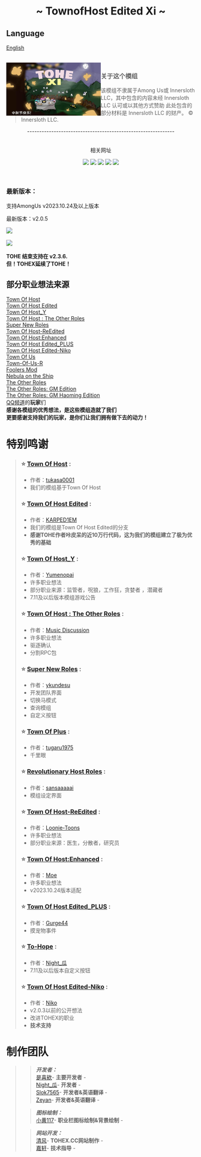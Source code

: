 
<h1 align="center">~ TownofHost Edited Xi ~</h1>

## Language
[English](https://github.com/TOHEX-Official/TownOfHostEdited-Xi/blob/TOHEXG/README-EN.md)


<br>
<img align="left" alt="Cover" src="Resources/Images/TOHEXI-BG.jpg" width="50%" height="auto" /> 
<p align="right">
  
> ### 关于这个模组
>
> 该模组不隶属于Among Us或 Innersloth LLC，其中包含的内容未经 Innersloth LLC 认可或以其他方式赞助 此处包含的部分材料是 Innersloth LLC 的财产。 © Innersloth LLC.
>
<p align="center">
  -------------------------------------------------------------
<p align="center">
<br>相关网址
 <p align="center">
<a href="https://gitee.com/xigua_ya/tohex/" target="_blank"><img src="https://img.shields.io/badge/Gitee%20-%231DA1F2.svg?&style=for-the-badge&logo=gitee&logoColor=white&color=FFA500"/></a>
<a href="https://github.com/TOHEX-Official/TownOfHostEdited-Xi" target="_blank"><img src="https://img.shields.io/badge/GitHub%20-%231DA1F2.svg?&style=for-the-badge&logo=github&logoColor=white&color=000000"/></a>
<a href="https://discord.gg/jQbX7aZSKb" target="_blank"><img src="https://img.shields.io/badge/Discord%20-%231DA1F2.svg?&style=for-the-badge&logo=discord&logoColor=white&color=4169E1"/></a>
<a href="https://pd.qq.com/s/1la0nbwal" target="_blank"><img src="https://img.shields.io/badge/QQ频道%20-%231DA1F2.svg?&style=for-the-badge&logo=TencentQQ&logoColor=black&color=FFFFFF"/></a>
<a href="https://tohex.cc/" target="_blank"><img src="https://img.shields.io/badge/官方网站%20-%231DA1F2.svg?&style=for-the-badge&logo=vuedotjs&logoColor=white&color=3aa675"/></a>

<p align="center">
  
<br>
  
### 最新版本：
支持AmongUs v2023.10.24及以上版本

最新版本：v2.0.5

<a href="https://gitee.com/xigua_ya/tohex/releases/latest" target="_blank"><img src="https://img.shields.io/badge/Gitee获取新版本%20-%231DA1F2.svg?&style=for-the-badge&logo=gitee&logoColor=white&color=FFA500"/></a>

<a href="https://github.com/TOHEX-Official/TownOfHostEdited-Xi/releases/latest" target="_blank"><img src="https://img.shields.io/badge/GitHub 获取新版本%20-%231DA1F2.svg?&style=for-the-badge&logo=github&logoColor=white&color=000000"/></a>

**TOHE 结束支持在 v2.3.6.** <br>
**但！TOHEX延续了TOHE！**


## 部分职业想法来源

[Town Of Host](https://github.com/tukasa0001/TownOfHost)<br>
[Town Of Host Edited](https://github.com/KARPED1EM/TownOfHostEdited)<br>
[Town Of Host_Y](https://github.com/Yumenopai/TownOfHost_Y)<br>
[Town Of Host : The Other Roles](https://github.com/music-discussion/TownOfHost-TheOtherRoles)<br>
[Super New Roles](https://github.com/ykundesu/SuperNewRoles)<br>
[Town Of Host-ReEdited](https://github.com/Loonie-Toons/TownOfHost-ReEdited)<br>
[Town Of Host:Enhanced](https://github.com/0xDrMoe/TownofHost-Enhanced)<br>
[Town Of Host Edited_PLUS](https://github.com/Gurge44/TOHE_PLUS)<br>
[Town Of Host Edited-Niko](https://github.com/NikoCat233/TOHE-Niko)<br>
[Town Of Us](https://github.com/Loonie-Toons/TownOfHost-ReEdited)<br>
[Town-Of-Us-R](https://github.com/eDonnes124/Town-Of-Us-R)<br>
[Foolers Mod](https://github.com/MengTube/Foolers-Mod)<br>
[Nebula on the Ship](https://github.com/Dolly1016/Nebula)<br>
[The Other Roles](https://github.com/TheOtherRolesAU/TheOtherRoles)<br>
[The Other Roles: GM Edition](https://github.com/yukinogatari/TheOtherRoles-GM)<br>
[The Other Roles: GM Haoming Edition](https://github.com/haoming37/TheOtherRoles-GM-Haoming)<br>
[QQ频道](https://pd.qq.com/s/1la0nbwal)的**玩家**们<br>
**感谢各模组的优秀想法，是这些模组造就了我们**<br>
**更要感谢支持我们的玩家，是你们让我们拥有做下去的动力！**

# 特别鸣谢

>
>### :star: [Town Of Host](https://github.com/tukasa0001/TownOfHost) :
>
> - 作者：[tukasa0001](https://github.com/tukasa0001)
> - 我们的模组基于Town Of Host
>
>### :star: [Town Of Host Edited](https://github.com/KARPED1EM/TownOfHostEdited) :
> 
> - 作者：[KARPED1EM](https://github.com/KARPED1EM)
> - 我们的模组是Town Of Host Edited的分支
> - **感谢TOHE作者咔皮呆的近10万行代码，这为我们的模组建立了极为优秀的基础**
>
>### :star: [Town Of Host_Y](https://github.com/Yumenopai/TownOfHost_Y) :
> 
> - 作者：[Yumenopai](https://github.com/Yumenopai)
> - 许多职业想法
> - 部分职业来源：监管者，呪狼，工作狂，贪婪者 ，潜藏者
> - 7.11及以后版本模组游戏公告
>
>### :star: [Town Of Host : The Other Roles](https://github.com/music-discussion/TownOfHost-TheOtherRoles) :
>
> - 作者：[Music Discussion](https://github.com/music-discussion)
> - 许多职业想法
> - 驱逐确认
> - 分割RPC包
>
>### :star: [Super New Roles](https://github.com/ykundesu/SuperNewRoles) :
> 
> - 作者：[ykundesu](https://github.com/ykundesu)
> - 开发团队界面
> - 切换马模式 
> - 查询模组
> - 自定义按钮
>
>### :star: [Town Of Plus](https://github.com/tugaru1975/TownOfPlus) :
> 
> - 作者：[tugaru1975](https://github.com/tugaru1975)
> - 千里眼
>
>### :star: [Revolutionary Host Roles](https://github.com/sansaaaaai/Revolutionary-host-roles) :
> 
> - 作者：[sansaaaaai](https://github.com/sansaaaaai)
> - 模组设定界面
>  
>### :star: [Town Of Host-ReEdited](https://github.com/Loonie-Toons/TownOfHost-ReEdited) :
> 
> - 作者：[Loonie-Toons](https://github.com/Loonie-Toons)
> - 许多职业想法
> - 部分职业来源：医生，分散者，研究员
>  
>### :star: [Town Of Host:Enhanced](https://github.com/0xDrMoe/TownofHost-Enhanced) :
> 
> - 作者：[Moe](https://github.com/0xDrMoe)
> - 许多职业想法
> - v2023.10.24版本适配
>  
>### :star: [Town Of Host Edited_PLUS](https://github.com/Gurge44/TOHE_PLUS) :
> 
> - 作者：[Gurge44](https://github.com/Gurge44)
> - 摸宠物事件
>  
>### :star: [To-Hope](https://gitee.com/xigua_ya/to-hope) :
> 
> - 作者：[Night_瓜](https://gitee.com/xigua_ya)
> - 7.11及以后版本自定义按钮
>
>### :star: [Town Of Host Edited-Niko](https://github.com/NikoCat233/TOHE-Niko) :
>
> - 作者：[Niko](https://github.com/NikoCat233)
> - v2.0.3以前的公开想法
> - 改进TOHEX的职业
> - **技术支持**
>
# 制作团队

>> ***开发者：***<BR>
>[是喜欸]()- **主要开发者** -<br>
>[Night_瓜]()- **开发者** -<br>
>[Slok7565](https://github.com/Slok7565)- **开发者&英语翻译** -<br>
>[Zeyan]()- **开发者&英语翻译** -<br>
>
>> ***图标绘制：***<BR>
>[小黄117]()- **职业栏图标绘制&背景绘制** -<br>
>
>> ***网站开发：***<BR>
>[清风]()- **TOHEX.CC网站制作** -<br>
>[嘉轩]()- **技术指导** -<br>
